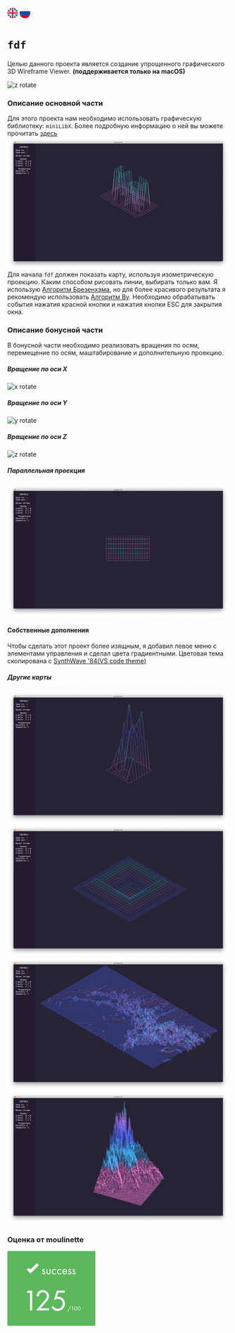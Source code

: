 [![eng](img/eng.png)](README.md) ![ru](img/ru.png)
# `fdf`
Целью данного проекта является создание упрощенного графического 3D Wireframe Viewer.
__(поддерживается только на macOS)__

![z rotate](img/z_rotate.gif)
### Описание основной части
Для этого проекта нам необходимо использовать графическую библиотеку: `miniLibX`.
Более подробную информацию о ней вы можете прочитать [здесь](https://harm-smits.github.io/42docs/libs/minilibx/getting_started.html)
![iso projection](img/iso.png)
Для начала `fdf` должен показать карту, используя изометрическую проекцию.
Каким способом рисовать линии, выбирать только вам. Я использую [Алгоритм Брезенхэма](https://ru.wikipedia.org/wiki/%D0%90%D0%BB%D0%B3%D0%BE%D1%80%D0%B8%D1%82%D0%BC_%D0%91%D1%80%D0%B5%D0%B7%D0%B5%D0%BD%D1%85%D1%8D%D0%BC%D0%B0), но для более красивого результата я рекомендую использовать [Алгоритм Ву](https://ru.wikipedia.org/wiki/%D0%90%D0%BB%D0%B3%D0%BE%D1%80%D0%B8%D1%82%D0%BC_%D0%92%D1%83).
Необходимо обрабатывать события нажатия красной кнопки и нажатия кнопки ESC для закрытия окна.
### Описание бонусной части
В бонусной части необходимо реализовать вращения по осям, перемещение по осям, маштабирование и дополнительную проекцию.
##### Вращение по оси Х
![x rotate](img/x_rotate.gif)
##### Вращение по оси Y
![y rotate](img/y_rotate.gif)
##### Вращение по оси Z
![z rotate](img/z_rotate.gif)
##### Параллельная проекция
![paral](img/paral.png)
#### Собственные дополнения
Чтобы сделать этот проект более изящным, я добавил левое меню с элементами управления и сделал цвета градиентными.
Цветовая тема скопирована с [SynthWave '84(VS code theme)](https://marketplace.visualstudio.com/items?itemName=RobbOwen.synthwave-vscode)
##### Другие карты
![col](img/col.png)
![pylone](img/pylone.png)
![mars](img/mars.png)
![t2](img/t2.png)

### Оценка от moulinette
![125/100](img/125.png)
